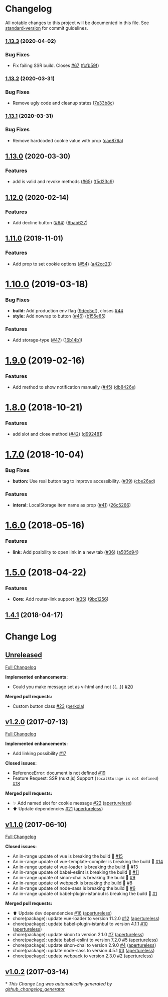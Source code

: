 # Changelog

All notable changes to this project will be documented in this file. See [standard-version](https://github.com/conventional-changelog/standard-version) for commit guidelines.

### [1.13.3](https://github.com/apertureless/vue-cookie-law/compare/v1.13.2...v1.13.3) (2020-04-02)


### Bug Fixes

* Fix failing SSR build. Closes [#67](https://github.com/apertureless/vue-cookie-law/issues/67) ([fcfb59f](https://github.com/apertureless/vue-cookie-law/commit/fcfb59fd072de336ae2998711637453a17cb0697))

### [1.13.2](https://github.com/apertureless/vue-cookie-law/compare/v1.13.1...v1.13.2) (2020-03-31)


### Bug Fixes

* Remove ugly code and cleanup states ([7e33b8c](https://github.com/apertureless/vue-cookie-law/commit/7e33b8c95651f691f9d19ea317dbc879e5e1b86e))

### [1.13.1](https://github.com/apertureless/vue-cookie-law/compare/v1.13.0...v1.13.1) (2020-03-31)


### Bug Fixes

* Remove hardcoded cookie value with prop ([cae876a](https://github.com/apertureless/vue-cookie-law/commit/cae876a55a4a853ae0f057c5c8d5e95ae112e708))

## [1.13.0](https://github.com/apertureless/vue-cookie-law/compare/v1.12.0...v1.13.0) (2020-03-30)


### Features

* add is valid and revoke methods ([#65](https://github.com/apertureless/vue-cookie-law/issues/65)) ([f5d23c9](https://github.com/apertureless/vue-cookie-law/commit/f5d23c9cbee990371566d892d3287262e048a614))

## [1.12.0](https://github.com/apertureless/vue-cookie-law/compare/v1.11.0...v1.12.0) (2020-02-14)


### Features

* Add decline button ([#64](https://github.com/apertureless/vue-cookie-law/issues/64)) ([6bab627](https://github.com/apertureless/vue-cookie-law/commit/6bab62798411eb0c934c8c076f2b78ba45c7e770))

## [1.11.0](https://github.com/apertureless/vue-cookie-law/compare/v1.10.0...v1.11.0) (2019-11-01)


### Features

* Add prop to set cookie options ([#54](https://github.com/apertureless/vue-cookie-law/issues/54)) ([a42cc23](https://github.com/apertureless/vue-cookie-law/commit/a42cc23))

# [1.10.0](https://github.com/apertureless/vue-cookie-law/compare/v1.9.0...v1.10.0) (2019-03-18)


### Bug Fixes

* **build:** Add production env flag ([9dec5cf](https://github.com/apertureless/vue-cookie-law/commit/9dec5cf)), closes [#44](https://github.com/apertureless/vue-cookie-law/issues/44)
* **style:** Add nowrap to button ([#46](https://github.com/apertureless/vue-cookie-law/issues/46)) ([b155e85](https://github.com/apertureless/vue-cookie-law/commit/b155e85))


### Features

* Add storage-type ([#47](https://github.com/apertureless/vue-cookie-law/issues/47)) ([16b14b1](https://github.com/apertureless/vue-cookie-law/commit/16b14b1))



<a name="1.9.0"></a>
# [1.9.0](https://github.com/apertureless/vue-cookie-law/compare/v1.8.0...v1.9.0) (2019-02-16)


### Features

* Add method to show notification manually ([#45](https://github.com/apertureless/vue-cookie-law/issues/45)) ([db8426e](https://github.com/apertureless/vue-cookie-law/commit/db8426e))



<a name="1.8.0"></a>
# [1.8.0](https://github.com/apertureless/vue-cookie-law/compare/v1.7.0...v1.8.0) (2018-10-21)


### Features

* add slot and close method ([#42](https://github.com/apertureless/vue-cookie-law/issues/42)) ([d992481](https://github.com/apertureless/vue-cookie-law/commit/d992481))



<a name="1.7.0"></a>
# [1.7.0](https://github.com/apertureless/vue-cookie-law/compare/v1.6.0...v1.7.0) (2018-10-04)


### Bug Fixes

* **button:** Use real button tag to improve accessibility. ([#39](https://github.com/apertureless/vue-cookie-law/issues/39)) ([cbe26ad](https://github.com/apertureless/vue-cookie-law/commit/cbe26ad))


### Features

* **interal:** LocalStorage item name as prop ([#41](https://github.com/apertureless/vue-cookie-law/issues/41)) ([26c5266](https://github.com/apertureless/vue-cookie-law/commit/26c5266))



<a name="1.6.0"></a>
# [1.6.0](https://github.com/apertureless/vue-cookie-law/compare/v1.5.0...v1.6.0) (2018-05-16)


### Features

* **link:** Add posibility to open link in a new tab ([#36](https://github.com/apertureless/vue-cookie-law/issues/36)) ([a505d94](https://github.com/apertureless/vue-cookie-law/commit/a505d94))



<a name="1.5.0"></a>
# [1.5.0](https://github.com/apertureless/vue-cookie-law/compare/v1.4.1...v1.5.0) (2018-04-22)


### Features

* **Core:** Add router-link support ([#35](https://github.com/apertureless/vue-cookie-law/issues/35)) ([9bc1256](https://github.com/apertureless/vue-cookie-law/commit/9bc1256))



<a name="1.4.1"></a>
## [1.4.1](https://github.com/apertureless/vue-cookie-law/compare/v1.4.0...v1.4.1) (2018-04-17)



# Change Log

## [Unreleased](https://github.com/apertureless/vue-cookie-law/tree/HEAD)

[Full Changelog](https://github.com/apertureless/vue-cookie-law/compare/v1.2.0...HEAD)

**Implemented enhancements:**

- Could you make message set as v-html and not {{...}}  [\#20](https://github.com/apertureless/vue-cookie-law/issues/20)

**Merged pull requests:**

- Custom button class [\#23](https://github.com/apertureless/vue-cookie-law/pull/23) ([perkola](https://github.com/perkola))

## [v1.2.0](https://github.com/apertureless/vue-cookie-law/tree/v1.2.0) (2017-07-13)
[Full Changelog](https://github.com/apertureless/vue-cookie-law/compare/v1.1.0...v1.2.0)

**Implemented enhancements:**

- Add linking possibility [\#17](https://github.com/apertureless/vue-cookie-law/issues/17)

**Closed issues:**

- ReferenceError: document is not defined [\#19](https://github.com/apertureless/vue-cookie-law/issues/19)
- Feature Request: SSR \(nuxt.js\) Support \(`localStorage is not defined`\) [\#18](https://github.com/apertureless/vue-cookie-law/issues/18)

**Merged pull requests:**

- ✨ Add named slot for cookie message [\#22](https://github.com/apertureless/vue-cookie-law/pull/22) ([apertureless](https://github.com/apertureless))
- ⬆️ Update dependencies [\#21](https://github.com/apertureless/vue-cookie-law/pull/21) ([apertureless](https://github.com/apertureless))

## [v1.1.0](https://github.com/apertureless/vue-cookie-law/tree/v1.1.0) (2017-06-10)
[Full Changelog](https://github.com/apertureless/vue-cookie-law/compare/v1.0.2...v1.1.0)

**Closed issues:**

- An in-range update of vue is breaking the build 🚨 [\#15](https://github.com/apertureless/vue-cookie-law/issues/15)
- An in-range update of vue-template-compiler is breaking the build 🚨 [\#14](https://github.com/apertureless/vue-cookie-law/issues/14)
- An in-range update of vue-loader is breaking the build 🚨 [\#13](https://github.com/apertureless/vue-cookie-law/issues/13)
- An in-range update of babel-eslint is breaking the build 🚨 [\#11](https://github.com/apertureless/vue-cookie-law/issues/11)
- An in-range update of sinon-chai is breaking the build 🚨 [\#9](https://github.com/apertureless/vue-cookie-law/issues/9)
- An in-range update of webpack is breaking the build 🚨 [\#8](https://github.com/apertureless/vue-cookie-law/issues/8)
- An in-range update of node-sass is breaking the build 🚨 [\#6](https://github.com/apertureless/vue-cookie-law/issues/6)
- An in-range update of babel-plugin-istanbul is breaking the build 🚨 [\#1](https://github.com/apertureless/vue-cookie-law/issues/1)

**Merged pull requests:**

- ⬆️ Update dev dependencies [\#16](https://github.com/apertureless/vue-cookie-law/pull/16) ([apertureless](https://github.com/apertureless))
- chore\(package\): update vue-loader to version 11.2.0 [\#12](https://github.com/apertureless/vue-cookie-law/pull/12) ([apertureless](https://github.com/apertureless))
- chore\(package\): update babel-plugin-istanbul to version 4.1.1 [\#10](https://github.com/apertureless/vue-cookie-law/pull/10) ([apertureless](https://github.com/apertureless))
- chore\(package\): update sinon to version 2.1.0 [\#7](https://github.com/apertureless/vue-cookie-law/pull/7) ([apertureless](https://github.com/apertureless))
- chore\(package\): update babel-eslint to version 7.2.0 [\#5](https://github.com/apertureless/vue-cookie-law/pull/5) ([apertureless](https://github.com/apertureless))
- chore\(package\): update sinon-chai to version 2.9.0 [\#4](https://github.com/apertureless/vue-cookie-law/pull/4) ([apertureless](https://github.com/apertureless))
- chore\(package\): update node-sass to version 4.5.1 [\#3](https://github.com/apertureless/vue-cookie-law/pull/3) ([apertureless](https://github.com/apertureless))
- chore\(package\): update webpack to version 2.3.0 [\#2](https://github.com/apertureless/vue-cookie-law/pull/2) ([apertureless](https://github.com/apertureless))

## [v1.0.2](https://github.com/apertureless/vue-cookie-law/tree/v1.0.2) (2017-03-14)


\* *This Change Log was automatically generated by [github_changelog_generator](https://github.com/skywinder/Github-Changelog-Generator)*